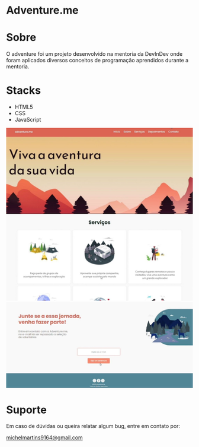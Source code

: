 # Adventure.me

# Sobre

O adventure foi um projeto desenvolvido na mentoria da DevInDev onde foram aplicados diversos conceitos de programação aprendidos durante a mentoria.

# Stacks

- HTML5
- CSS
- JavaScript

<img src="/header.jpg"/>
<img src="/serviços.jpg"/>
<img src="/form.jpg"/>

# Suporte

Em caso de dúvidas ou queira relatar algum bug, entre em contato por:

michelmartins9164@gmail.com